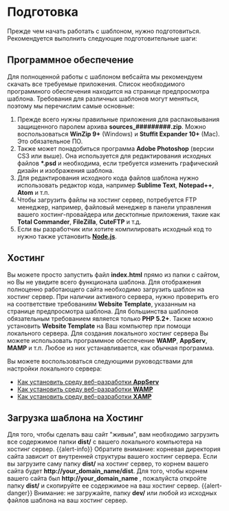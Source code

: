# Подготовка
Прежде чем начать работать с шаблоном, нужно подготовиться. Рекомендуется выполнить следующие подготовительные шаги:

## Программное обеспечение
Для полноценной работы с шаблоном вебсайта мы рекомендуем скачать все требуемые приложения. Список необходимого программного обеспечения находится на странице предпросмотра шаблона. Требования для различных шаблонов могут меняться, поэтому мы перечислим самые основные:
1. Прежде всего нужны правильные приложения для распаковывания защищенного паролем архива **sources_#########.zip**. Можно воспользоваться **WinZip 9+** (Windows) и **Stuffit Expander 10+** (Mac). Это обязательное ПО.
2. Также может понадобиться программа **Adobe Photoshop** (версии CS3 или выше). Она используется для редактирования исходных файлов **\*.psd** и необходима, если требуется изменить графический дизайн и изображения шаблона.
3. Для редактирования исходного кода файлов шаблона нужно использовать редактор кода, например **Sublime Text**, **Notepad++**, **Atom** и т.п.
4. Чтобы загрузить файлы на хостинг сервер, потребуется FTP менеджер, например, файловый менеджер в панели управления вашего хостинг-провайдера или десктопные приложения, такие как **Total Commander**, **FileZilla**, **CuteFTP** и т.д.
5. Если вы разработчик или хотите компилировать исходный код то нужно также установить [**Node.js**](https://nodejs.org).

## Хостинг
Вы можете просто запустить файл **index.html** прямо из папки с сайтом, но Вы не увидите всего функционала шаблона. Для отображения полноценно работающего сайта необходимо загрузить шаблон на хостинг сервер.
При наличии активного сервера, нужно проверить его на соответствие требованиям **Website Template**, указанным на странице предпросмотра шаблона. Для большинства шаблонов обязательным требованием является только **PHP 5.2+**.
Также можно установить **Website Template** на Ваш компьютер при помощи локального сервера. Для создания локального хостинг сервера Вы можете использовать программное обеспечение **WAMP**, **AppServ**, **MAMP** и т.п. Любое из них устанавливается, как обычная программа.

Вы можете воспользоваться следующими руководствами для настройки локального сервера:
- [Как установить среду веб-разработки **AppServ**](https://www.templatemonster.com/help/how-to-install-appserv-web-development-environment.html)
- [Как установить среду веб-разработки **WAMP**](https://www.templatemonster.com/help/how-to-install-wamp-web-development-environment.html)
- [Как установить среду веб-разработки **XAMP**](https://www.templatemonster.com/help/how-to-install-xamp-web-development-environment.html)

## Загрузка шаблона на Хостинг
Для того, чтобы сделать ваш сайт "живым", вам необходимо загрузить все содержимое папки **dist/** с вашего локального компьютера на хостинг сервер.
{{alert-info}} Обратите внимание: корневая директория сайта зависит от внутренней структуры вашего хостинг сервера. Если вы загрузите саму папку **dist/** на хостинг сервер, то корнем вашего сайта будет **http://your_domain_name/dist**. Для того, чтобы корнем вашего сайта был **http://your_domain_name** , пожалуйста откройте папку **dist/** и скопируйте ее содержимое на ваш хостинг сервер.
{{alert-danger}} Внимание: не загружайте, папку **dev/** или любой из исходных файлов шаблона на ваш хостинг сервер.

